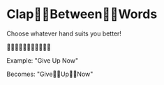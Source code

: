 # Clap👏🏻Between👏🏻Words
Choose whatever hand suits you better!

👏👏🏻👏🏼👏🏽👏🏾👏🏿

Example: "Give Up Now"

Becomes: "Give👏🏻Up👏🏻Now"
